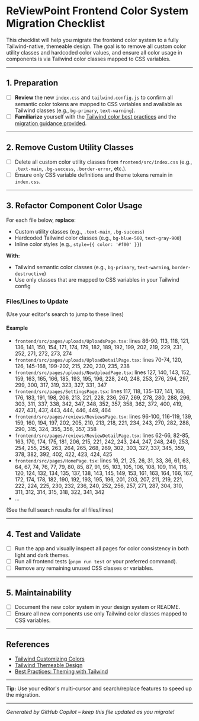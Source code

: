 # ReViewPoint Frontend Color System Migration Checklist

This checklist will help you migrate the frontend color system to a fully Tailwind-native, themeable design. The goal is to remove all custom color utility classes and hardcoded color values, and ensure all color usage in components is via Tailwind color classes mapped to CSS variables.

---

## 1. Preparation

- [ ] **Review** the new `index.css` and `tailwind.config.js` to confirm all semantic color tokens are mapped to CSS variables and available as Tailwind classes (e.g., `bg-primary`, `text-warning`).
- [ ] **Familiarize** yourself with the [Tailwind color best practices](https://tailwindcss.com/docs/customizing-colors#using-css-variables) and the [migration guidance provided](https://tailwindcss.com/docs/theme#extending-the-default-theme).

---

## 2. Remove Custom Utility Classes

- [ ] Delete all custom color utility classes from `frontend/src/index.css` (e.g., `.text-main`, `.bg-success`, `.border-error`, etc.).
- [ ] Ensure only CSS variable definitions and theme tokens remain in `index.css`.

---

## 3. Refactor Component Color Usage

For each file below, **replace**:

- Custom utility classes (e.g., `.text-main`, `.bg-success`)
- Hardcoded Tailwind color classes (e.g., `bg-blue-500`, `text-gray-900`)
- Inline color styles (e.g., `style={{ color: '#f00' }}`)

**With:**

- Tailwind semantic color classes (e.g., `bg-primary`, `text-warning`, `border-destructive`)
- Use only classes that are mapped to CSS variables in your Tailwind config

### Files/Lines to Update

(Use your editor's search to jump to these lines)

#### Example

- `frontend/src/pages/uploads/UploadsPage.tsx`: lines 86-90, 113, 118, 121, 136, 141, 150, 154, 171, 174, 179, 182, 189, 192, 199, 202, 219, 229, 231, 252, 271, 272, 273, 274
- `frontend/src/pages/uploads/UploadDetailPage.tsx`: lines 70-74, 120, 126, 145-168, 199-202, 215, 220, 230, 235, 238
- `frontend/src/pages/uploads/NewUploadPage.tsx`: lines 127, 140, 143, 152, 159, 163, 165, 166, 185, 193, 195, 196, 228, 240, 248, 253, 276, 294, 297, 299, 300, 317, 319, 323, 327, 331, 347
- `frontend/src/pages/SettingsPage.tsx`: lines 117, 118, 135-137, 141, 168, 176, 183, 191, 198, 206, 213, 221, 228, 236, 267, 269, 278, 280, 288, 296, 303, 311, 337, 338, 342, 347, 348, 352, 357, 358, 362, 372, 400, 419, 427, 431, 437, 443, 444, 446, 449, 464
- `frontend/src/pages/reviews/ReviewsPage.tsx`: lines 96-100, 116-119, 139, 159, 160, 194, 197, 202, 205, 210, 213, 218, 221, 234, 243, 270, 282, 288, 290, 315, 324, 355, 356, 357, 358
- `frontend/src/pages/reviews/ReviewDetailPage.tsx`: lines 62-66, 82-85, 163, 170, 174, 175, 181, 206, 215, 221, 242, 243, 244, 247, 248, 249, 253, 254, 255, 256, 263, 264, 265, 268, 269, 302, 303, 327, 337, 345, 359, 378, 382, 392, 402, 422, 423, 424, 425
- `frontend/src/pages/HomePage.tsx`: lines 16, 21, 25, 26, 31, 33, 36, 61, 63, 64, 67, 74, 76, 77, 79, 80, 85, 87, 91, 95, 103, 105, 106, 108, 109, 114, 116, 120, 124, 132, 134, 135, 137, 138, 143, 145, 149, 153, 161, 163, 164, 166, 167, 172, 174, 178, 182, 190, 192, 193, 195, 196, 201, 203, 207, 211, 219, 221, 222, 224, 225, 230, 232, 236, 240, 252, 256, 257, 271, 287, 304, 310, 311, 312, 314, 315, 318, 322, 341, 342
- ...

(See the full search results for all files/lines)

---

## 4. Test and Validate

- [ ] Run the app and visually inspect all pages for color consistency in both light and dark themes.
- [ ] Run all frontend tests (`pnpm run test` or your preferred command).
- [ ] Remove any remaining unused CSS classes or variables.

---

## 5. Maintainability

- [ ] Document the new color system in your design system or README.
- [ ] Ensure all new components use only Tailwind color classes mapped to CSS variables.

---

## References

- [Tailwind Customizing Colors](https://tailwindcss.com/docs/customizing-colors#using-css-variables)
- [Tailwind Themeable Design](https://tailwindcss.com/docs/theme#extending-the-default-theme)
- [Best Practices: Theming with Tailwind](https://blog.tailwindcss.com/introducing-theming)

---

**Tip:** Use your editor's multi-cursor and search/replace features to speed up the migration.

---

*Generated by GitHub Copilot – keep this file updated as you migrate!*
